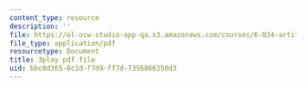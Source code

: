 ```yaml
---
content_type: resource
description: ''
file: https://ol-ocw-studio-app-qa.s3.amazonaws.com/courses/6-034-artificial-intelligence-fall-2010/bbc0d3658c1df7d9ff7d7356866350d3_A6Ud6oUCRak.pdf
file_type: application/pdf
resourcetype: Document
title: 3play pdf file
uid: bbc0d365-8c1d-f7d9-ff7d-7356866350d3
---
```

